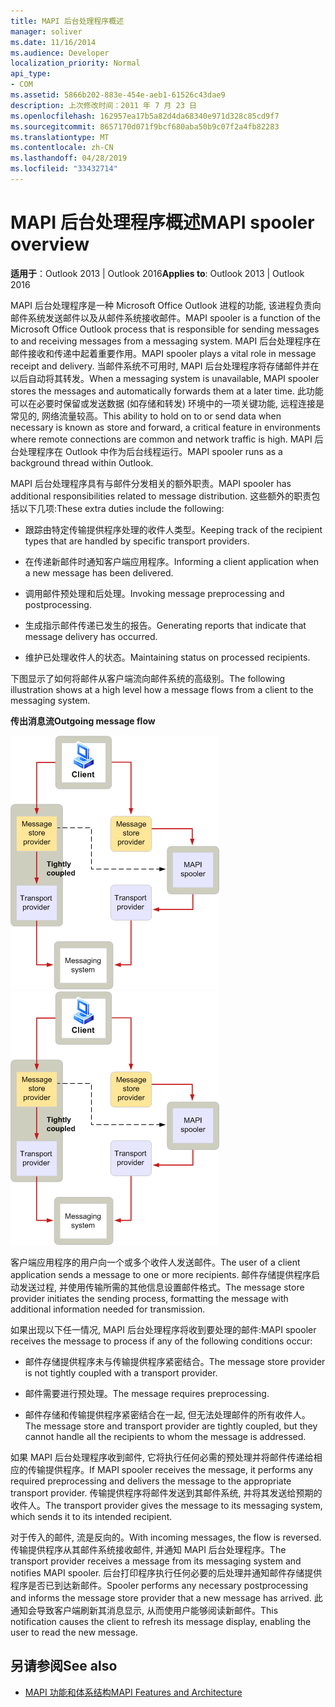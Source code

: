 ```yaml
---
title: MAPI 后台处理程序概述
manager: soliver
ms.date: 11/16/2014
ms.audience: Developer
localization_priority: Normal
api_type:
- COM
ms.assetid: 5866b202-883e-454e-aeb1-61526c43dae9
description: 上次修改时间：2011 年 7 月 23 日
ms.openlocfilehash: 162957ea17b5a82d4da68340e971d328c85cd9f7
ms.sourcegitcommit: 8657170d071f9bcf680aba50b9c07f2a4fb82283
ms.translationtype: MT
ms.contentlocale: zh-CN
ms.lasthandoff: 04/28/2019
ms.locfileid: "33432714"
---
```

# <a name="mapi-spooler-overview"></a><span data-ttu-id="389f3-103">MAPI 后台处理程序概述</span><span class="sxs-lookup"><span data-stu-id="389f3-103">MAPI spooler overview</span></span>
  
<span data-ttu-id="389f3-104">**适用于**：Outlook 2013 | Outlook 2016</span><span class="sxs-lookup"><span data-stu-id="389f3-104">**Applies to**: Outlook 2013 | Outlook 2016</span></span> 
  
<span data-ttu-id="389f3-105">MAPI 后台处理程序是一种 Microsoft Office Outlook 进程的功能, 该进程负责向邮件系统发送邮件以及从邮件系统接收邮件。</span><span class="sxs-lookup"><span data-stu-id="389f3-105">MAPI spooler is a function of the Microsoft Office Outlook process that is responsible for sending messages to and receiving messages from a messaging system.</span></span> <span data-ttu-id="389f3-106">MAPI 后台处理程序在邮件接收和传递中起着重要作用。</span><span class="sxs-lookup"><span data-stu-id="389f3-106">MAPI spooler plays a vital role in message receipt and delivery.</span></span> <span data-ttu-id="389f3-107">当邮件系统不可用时, MAPI 后台处理程序将存储邮件并在以后自动将其转发。</span><span class="sxs-lookup"><span data-stu-id="389f3-107">When a messaging system is unavailable, MAPI spooler stores the messages and automatically forwards them at a later time.</span></span> <span data-ttu-id="389f3-108">此功能可以在必要时保留或发送数据 (如存储和转发) 环境中的一项关键功能, 远程连接是常见的, 网络流量较高。</span><span class="sxs-lookup"><span data-stu-id="389f3-108">This ability to hold on to or send data when necessary is known as store and forward, a critical feature in environments where remote connections are common and network traffic is high.</span></span> <span data-ttu-id="389f3-109">MAPI 后台处理程序在 Outlook 中作为后台线程运行。</span><span class="sxs-lookup"><span data-stu-id="389f3-109">MAPI spooler runs as a background thread within Outlook.</span></span>
  
<span data-ttu-id="389f3-110">MAPI 后台处理程序具有与邮件分发相关的额外职责。</span><span class="sxs-lookup"><span data-stu-id="389f3-110">MAPI spooler has additional responsibilities related to message distribution.</span></span> <span data-ttu-id="389f3-111">这些额外的职责包括以下几项:</span><span class="sxs-lookup"><span data-stu-id="389f3-111">These extra duties include the following:</span></span>
  
- <span data-ttu-id="389f3-112">跟踪由特定传输提供程序处理的收件人类型。</span><span class="sxs-lookup"><span data-stu-id="389f3-112">Keeping track of the recipient types that are handled by specific transport providers.</span></span>
    
- <span data-ttu-id="389f3-113">在传递新邮件时通知客户端应用程序。</span><span class="sxs-lookup"><span data-stu-id="389f3-113">Informing a client application when a new message has been delivered.</span></span>
    
- <span data-ttu-id="389f3-114">调用邮件预处理和后处理。</span><span class="sxs-lookup"><span data-stu-id="389f3-114">Invoking message preprocessing and postprocessing.</span></span>
    
- <span data-ttu-id="389f3-115">生成指示邮件传递已发生的报告。</span><span class="sxs-lookup"><span data-stu-id="389f3-115">Generating reports that indicate that message delivery has occurred.</span></span>
    
- <span data-ttu-id="389f3-116">维护已处理收件人的状态。</span><span class="sxs-lookup"><span data-stu-id="389f3-116">Maintaining status on processed recipients.</span></span>
    
<span data-ttu-id="389f3-117">下图显示了如何将邮件从客户端流向邮件系统的高级别。</span><span class="sxs-lookup"><span data-stu-id="389f3-117">The following illustration shows at a high level how a message flows from a client to the messaging system.</span></span>
  
<span data-ttu-id="389f3-118">**传出消息流**</span><span class="sxs-lookup"><span data-stu-id="389f3-118">**Outgoing message flow**</span></span>
  
<span data-ttu-id="389f3-119">![传出邮件流](media/amapi_46.gif "传出邮件流")</span><span class="sxs-lookup"><span data-stu-id="389f3-119">![Outgoing message flow](media/amapi_46.gif "Outgoing message flow")</span></span>
  
<span data-ttu-id="389f3-120">客户端应用程序的用户向一个或多个收件人发送邮件。</span><span class="sxs-lookup"><span data-stu-id="389f3-120">The user of a client application sends a message to one or more recipients.</span></span> <span data-ttu-id="389f3-121">邮件存储提供程序启动发送过程, 并使用传输所需的其他信息设置邮件格式。</span><span class="sxs-lookup"><span data-stu-id="389f3-121">The message store provider initiates the sending process, formatting the message with additional information needed for transmission.</span></span>
  
<span data-ttu-id="389f3-122">如果出现以下任一情况, MAPI 后台处理程序将收到要处理的邮件:</span><span class="sxs-lookup"><span data-stu-id="389f3-122">MAPI spooler receives the message to process if any of the following conditions occur:</span></span>
  
- <span data-ttu-id="389f3-123">邮件存储提供程序未与传输提供程序紧密结合。</span><span class="sxs-lookup"><span data-stu-id="389f3-123">The message store provider is not tightly coupled with a transport provider.</span></span>
    
- <span data-ttu-id="389f3-124">邮件需要进行预处理。</span><span class="sxs-lookup"><span data-stu-id="389f3-124">The message requires preprocessing.</span></span>
    
- <span data-ttu-id="389f3-125">邮件存储和传输提供程序紧密结合在一起, 但无法处理邮件的所有收件人。</span><span class="sxs-lookup"><span data-stu-id="389f3-125">The message store and transport provider are tightly coupled, but they cannot handle all the recipients to whom the message is addressed.</span></span>
    
<span data-ttu-id="389f3-126">如果 MAPI 后台处理程序收到邮件, 它将执行任何必需的预处理并将邮件传递给相应的传输提供程序。</span><span class="sxs-lookup"><span data-stu-id="389f3-126">If MAPI spooler receives the message, it performs any required preprocessing and delivers the message to the appropriate transport provider.</span></span> <span data-ttu-id="389f3-127">传输提供程序将邮件发送到其邮件系统, 并将其发送给预期的收件人。</span><span class="sxs-lookup"><span data-stu-id="389f3-127">The transport provider gives the message to its messaging system, which sends it to its intended recipient.</span></span>
  
<span data-ttu-id="389f3-128">对于传入的邮件, 流是反向的。</span><span class="sxs-lookup"><span data-stu-id="389f3-128">With incoming messages, the flow is reversed.</span></span> <span data-ttu-id="389f3-129">传输提供程序从其邮件系统接收邮件, 并通知 MAPI 后台处理程序。</span><span class="sxs-lookup"><span data-stu-id="389f3-129">The transport provider receives a message from its messaging system and notifies MAPI spooler.</span></span> <span data-ttu-id="389f3-130">后台打印程序执行任何必要的后处理并通知邮件存储提供程序是否已到达新邮件。</span><span class="sxs-lookup"><span data-stu-id="389f3-130">Spooler performs any necessary postprocessing and informs the message store provider that a new message has arrived.</span></span> <span data-ttu-id="389f3-131">此通知会导致客户端刷新其消息显示, 从而使用户能够阅读新邮件。</span><span class="sxs-lookup"><span data-stu-id="389f3-131">This notification causes the client to refresh its message display, enabling the user to read the new message.</span></span>
  
## <a name="see-also"></a><span data-ttu-id="389f3-132">另请参阅</span><span class="sxs-lookup"><span data-stu-id="389f3-132">See also</span></span>

- [<span data-ttu-id="389f3-133">MAPI 功能和体系结构</span><span class="sxs-lookup"><span data-stu-id="389f3-133">MAPI Features and Architecture</span></span>](mapi-features-and-architecture.md)

